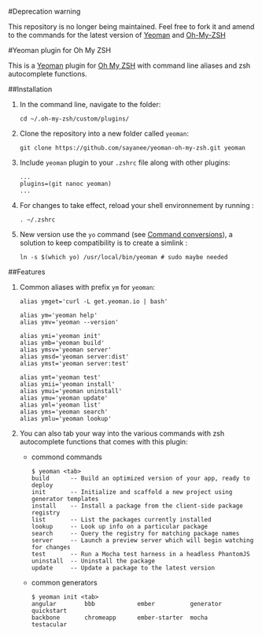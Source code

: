 #Deprecation warning

This repository is no longer being maintained. Feel free to fork it and amend to the commands for the latest version of [Yeoman](http://yeoman.io/) and [Oh-My-ZSH](https://github.com/robbyrussell/oh-my-zsh) 

#Yeoman plugin for Oh My ZSH

This is a [Yeoman](http://yeoman.io/) plugin for [Oh My ZSH](https://github.com/robbyrussell/oh-my-zsh) with command line aliases and zsh autocomplete functions.

##Installation

1. In the command line, navigate to the folder:

    ```
    cd ~/.oh-my-zsh/custom/plugins/
    ```
2. Clone the repository into a new folder called `yeoman`:

    ```
    git clone https://github.com/sayanee/yeoman-oh-my-zsh.git yeoman
    ```
3. Include `yeoman` plugin to your `.zshrc` file along with other plugins:
    
    ```
    ...
    plugins=(git nanoc yeoman)
    ...
    ```

4. For changes to take effect, reload your shell environnement by running :

    ```
    . ~/.zshrc
    ```

5. New version use the `yo` command (see [Command conversions](https://github.com/yeoman/yeoman/wiki/Migrate-from-0.9.6-to-1.0#command-conversions)), a solution to keep compatibility is to create a simlink :

    ```
    ln -s $(which yo) /usr/local/bin/yeoman # sudo maybe needed
    ```

##Features

1. Common aliases with prefix `ym` for `yeoman`:

    ```
    alias ymget='curl -L get.yeoman.io | bash'

    alias ym='yeoman help'
    alias ymv='yeoman --version'
    
    alias ymi='yeoman init'
    alias ymb='yeoman build'
    alias ymsv='yeoman server'
    alias ymsd='yeoman server:dist'
    alias ymst='yeoman server:test'
    
    alias ymt='yeoman test'
    alias ymii='yeoman install'
    alias ymui='yeoman uninstall'
    alias ymu='yeoman update'
    alias yml='yeoman list'
    alias yms='yeoman search'
    alias ymlu='yeoman lookup'
    ```
    
2. You can also tab your way into the various commands with zsh autocomplete functions that comes with this plugin:
    - commond commands

        ```
        $ yeoman <tab>
        build      -- Build an optimized version of your app, ready to deploy
        init       -- Initialize and scaffold a new project using generator templates
        install    -- Install a package from the client-side package registry
        list       -- List the packages currently installed
        lookup     -- Look up info on a particular package
        search     -- Query the registry for matching package names
        server     -- Launch a preview server which will begin watching for changes
        test       -- Run a Mocha test harness in a headless PhantomJS
        uninstall  -- Uninstall the package
        update     -- Update a package to the latest version
        ```
    - common generators
    
    
        ```
        $ yeoman init <tab>
        angular        bbb            ember          generator      quickstart   
        backbone       chromeapp      ember-starter  mocha          testacular 
        ```
